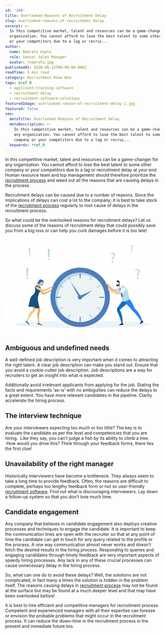 ```yaml
---
id: '168'
title: Overlooked Reasons of Recruitment Delay
slug: overlooked-reasons-of-recruitment-delay
excerpt: >-
  In this competitive market, talent and resources can be a game-changer for any
  organization. You cannot afford to lose the best talent to some other company
  or your competitors due to a lag or recrui...
author:
  name: Namrata Gupta
  role: Senior Sales Manager
  avatar: /namrata.jpg
publishedAt: 2020-06-12T00:00:00.000Z
readTime: 3 min read
category: Recruitment Know How
tags: &ref_0
  - applicant-tracking-software
  - recruitment-delay
  - recruitment-software-solutions
featuredImage: overlooked-reason-of-recruitment-delay-1.jpg
featured: false
seo:
  metaTitle: Overlooked Reasons of Recruitment Delay
  metaDescription: >-
    In this competitive market, talent and resources can be a game-changer for
    any organization. You cannot afford to lose the best talent to some other
    company or your competitors due to a lag or recrui...
  keywords: *ref_0
---
```


In this competitive market, talent and resources can be a game-changer for any organization. You cannot afford to lose the best talent to some other company or your competitors due to a lag or recruitment delay at your end. Human resource team and top management should therefore prioritize the [recruitment process](https://www.thetalentpool.ai/blogs/covid-19-reset-and-revamp-the-recruitment-process/) and weed out all the reasons that are causing delays in the process.

Recruitment delays can be caused due to a number of reasons. Since the implications of delays can cost a lot to the company; it is best to take stock of the [recruitment process](https://www.thetalentpool.ai/blogs/covid-19-reset-and-revamp-the-recruitment-process/) regularly to root cause of delays in the recruitment process.

<!--more-->

So what could be the overlooked reasons for recruitment delays? Let us discuss some of the reasons of recruitment delay that could possibly save you from a big loss or can help you curb damages before it is too late!

![overlooked-reasons-of-recruitment-delay](images/overlooked-reason-of-recruitment-delay-1.jpg)

## Ambiguous and undefined needs

A well-defined job description is very important when it comes to attracting the right talent. A clear job description can make you stand out. Ensure that you avoid a cookie-cutter job description. Job descriptions are a way for recruiters to get an insight into what is expected.

Additionally avoid irrelevant applicants from applying for the job. Stating the facts and requirements ‘as-is’ with no ambiguities can reduce the delays to a great extent. You have more relevant candidates in the pipeline. Clarity accelerate the hiring process.

## The interview technique

Are your interviewers expecting too much or too little? The key is to evaluate the candidate as per the level and competencies that you are hiring.  Like they say, you can’t judge a fish by its ability to climb a tree.  How would you drive this? Think through your feedback forms, there lies the first clue!

## Unavailability of the right manager

Historically interviewers have become a bottleneck. They always seem to take a long time to provide feedback. Often, the reasons are difficult to complete, perhaps too lengthy feedback form or not so user-friendly [recruitment software](https://www.thetalentpool.ai). Find out what is discouraging interviewers. Lay down a follow-up system so that you don’t lose much time.

## Candidate engagement

Any company that believes in candidate engagement also deploys creative processes and techniques to engage the candidate. It is important to keep the communication lines are open with the recruiter so that at any point of time the candidate can get in touch for any query related to the profile or the process. A one way communication almost never works and doesn’t fetch the desired results in the hiring process. Responding to queries and engaging candidates through timely feedback are very important aspects of speedy hiring processes. Any lack in any of these crucial processes can cause unnecessary delay in the hiring process.

So, what can one do to avoid these delays? Well, the solutions are not complicated, in fact many a times the solution is hidden in the problem itself. The reasons causing delays in [recruitment process](https://www.thetalentpool.ai/blogs/covid-19-reset-and-revamp-the-recruitment-process/) may not be found at the surface but may be found at a much deeper level and that may have been overlooked before!

It is best to hire efficient and competitive managers for recruitment process. Competent and experienced managers with all their expertise can foresee or envision the probable problems that might occur in the recruitment process. It can reduce the down-time in the recruitment process in the present and immediate future too.
